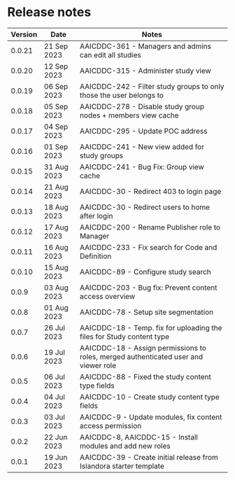 # Release notes

| Version | Date        | Notes |
| ------- | ----------- | ----- |
| 0.0.21  | 21 Sep 2023 | AAICDDC-361 - Managers and admins can edit all studies |
| 0.0.20  | 12 Sep 2023 | AAICDDC-315 - Administer study view |
| 0.0.19  | 06 Sep 2023 | AAICDDC-242 - Filter study groups to only those the user belongs to |
| 0.0.18  | 05 Sep 2023 | AAICDDC-278 - Disable study group nodes + members view cache |
| 0.0.17  | 04 Sep 2023 | AAICDDC-295 - Update POC address |
| 0.0.16  | 01 Sep 2023 | AAICDDC-241 - New view added for study groups |
| 0.0.15  | 31 Aug 2023 | AAICDDC-241 - Bug Fix: Group view cache |
| 0.0.14  | 21 Aug 2023 | AAICDDC-30 - Redirect 403 to login page |
| 0.0.13  | 18 Aug 2023 | AAICDDC-30 - Redirect users to home after login |
| 0.0.12  | 17 Aug 2023 | AAICDDC-200 - Rename Publisher role to Manager |
| 0.0.11  | 16 Aug 2023 | AAICDDC-233 - Fix search for Code and Definition |
| 0.0.10  | 15 Aug 2023 | AAICDDC-89 - Configure study search |
| 0.0.9   | 03 Aug 2023 | AAICDDC-203 - Bug fix: Prevent content access overview |
| 0.0.8   | 01 Aug 2023 | AAICDDC-78 - Setup site segmentation |
| 0.0.7   | 26 Jul 2023 | AAICDDC-18 - Temp. fix for uploading the files for Study content type |
| 0.0.6   | 19 Jul 2023 | AAICDDC-18 - Assign permissions to roles, merged authenticated user and viewer role |
| 0.0.5   | 06 Jul 2023 | AAICDDC-88 - Fixed the study content type fields |
| 0.0.4   | 04 Jul 2023 | AAICDDC-10 - Create study content type fields |
| 0.0.3   | 03 Jul 2023 | AAICDDC-9 - Update modules, fix content access permission |
| 0.0.2   | 22 Jun 2023 | AAICDDC-8, AAICDDC-15 - Install modules and add new roles |
| 0.0.1   | 19 Jun 2023 | AAICDDC-39 - Create initial release from Islandora starter template |

